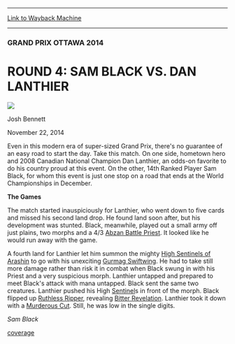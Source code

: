 
---
[Link to Wayback Machine](https://web.archive.org/web/20141125204025/http://magic.wizards.com/en/events/coverage/gpott14/r4fm)

[_metadata_:description]:- "Even in this modern era of super-sized Grand Prix, there's no guarantee of an easy road to start the day. Take this match. On one side, hometown hero and 2008 Canadian National Champion Dan Lanthier, an odds-on favorite to do his country proud at this event. On the other, 14th Ranked Player Sam Black, for whom this event is just one stop on a road that ends at the World Championships in December.  The Games"
[_metadata_:generator]:- "Drupal 7 (http://drupal.org)"
[_metadata_:node]:- "315286"
[_metadata_:publish_date]:- "2014-11-22"
[_metadata_:source]:- "div-main"
[_metadata_:title]:- "ROUND 4: SAM BLACK VS. DAN LANTHIER"
[_metadata_:wayback_capture_timestamp]:- "2014-11-25 20:40:25"
[_metadata_:wayback_raw_url]:- "https://web.archive.org/web/20141125204025id_/http://magic.wizards.com/en/events/coverage/gpott14/r4fm"
[_metadata_:wayback_url]:- "http://magic.wizards.com/en/events/coverage/gpott14/r4fm"
---





### GRAND PRIX OTTAWA 2014


ROUND 4: SAM BLACK VS. DAN LANTHIER
===================================



![](https://media.magic.wizards.com/styles/auth_small/public/images/person/authorpic_joshbennett.jpg)

Josh Bennett




November 22, 2014
 










Even in this modern era of super-sized Grand Prix, there's no guarantee of an easy road to start the day. Take this match. On one side, hometown hero and 2008 Canadian National Champion Dan Lanthier, an odds-on favorite to do his country proud at this event. On the other, 14th Ranked Player Sam Black, for whom this event is just one stop on a road that ends at the World Championships in December.



**The Games**




 The match started inauspiciously for Lanthier, who went down to five cards and missed his second land drop. He found land soon after, but his development was stunted. Black, meanwhile, played out a small army off just plains, two morphs and a 4/3 [Abzan Battle Priest](http://gatherer.wizards.com/Pages/Card/Details.aspx?name=Abzan+Battle+Priest). It looked like he would run away with the game.




 A fourth land for Lanthier let him summon the mighty [High Sentinels of Arashin](http://gatherer.wizards.com/Pages/Card/Details.aspx?name=High+Sentinels+of+Arashin) to go with his unexciting [Gurmag Swiftwing](http://gatherer.wizards.com/Pages/Card/Details.aspx?name=Gurmag+Swiftwing). He had to take still more damage rather than risk it in combat when Black swung in with his Priest and a very suspicious morph. Lanthier untapped and prepared to meet Black's attack with mana untapped. Black sent the same two creatures. Lanthier pushed his High [Sentinel](http://gatherer.wizards.com/Pages/Card/Details.aspx?name=Sentinel)s in front of the morph. Black flipped up [Ruthless Ripper](http://gatherer.wizards.com/Pages/Card/Details.aspx?name=Ruthless+Ripper), revealing [Bitter Revelation](http://gatherer.wizards.com/Pages/Card/Details.aspx?name=Bitter+Revelation). Lanthier took it down with a [Murderous Cut](http://gatherer.wizards.com/Pages/Card/Details.aspx?name=Murderous+Cut). Still, he was low in the single digits.






*Sam Black*

  
[coverage](/en/tags/coverage)





 
 




  







